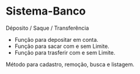 # Sistema-Banco

Déposito / Saque / Transferência
  - Função para depositar em conta.
  - Função para sacar com e sem Limite.
  - Função para trasferir com e sem Limite.
  
 Método para cadastro, remoção, busca e listagem.
